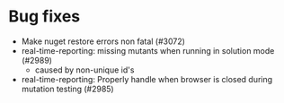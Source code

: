 # Bug fixes

- Make nuget restore errors non fatal (#3072)
- real-time-reporting: missing mutants when running in solution mode (#2989)
    - caused by non-unique id's
- real-time-reporting: Properly handle when browser is closed during mutation testing (#2985)